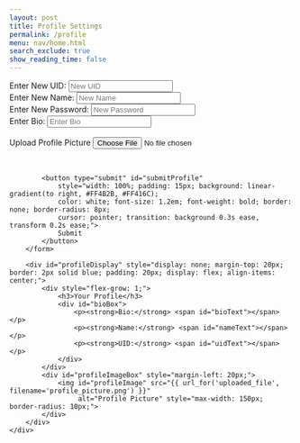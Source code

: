 ```yaml
---
layout: post
title: Profile Settings
permalink: /profile
menu: nav/home.html
search_exclude: true
show_reading_time: false
---
```



<div class="profile-container">
    <div class="card">
        <form id="profileForm">
            <div>
                <label for="newUid">Enter New UID:</label>
                <input type="text" id="newUid" name="uid" placeholder="New UID">
            </div>
            <div>
                <label for="newName">Enter New Name:</label>
                <input type="text" id="newName" name="name" placeholder="New Name">
            </div>
            <div>
                <label for="newPassword">Enter New Password:</label>
                <input type="password" id="newPassword" name="password" placeholder="New Password">
            </div>
            <div>
                <label for="newBio">Enter Bio:</label>
                <input type="text" id="newBio" name="bio" placeholder="Enter Bio">
            </div>
            <br>
            <label for="profilePicture" class="file-icon"> Upload Profile Picture <i class="fas fa-upload"></i></label>
            <input type="file" id="profilePicture" accept="image/*">
            <div class="image-container" id="profileImageBox"></div>
            <p id="profile-message" style="color: red;"></p>
            <br>

            <button type="submit" id="submitProfile" 
                style="width: 100%; padding: 15px; background: linear-gradient(to right, #FF4B2B, #FF416C);
                color: white; font-size: 1.2em; font-weight: bold; border: none; border-radius: 8px; 
                cursor: pointer; transition: background 0.3s ease, transform 0.2s ease;">
                Submit
            </button>
        </form>

        <div id="profileDisplay" style="display: none; margin-top: 20px; border: 2px solid blue; padding: 20px; display: flex; align-items: center;">
            <div style="flex-grow: 1;">
                <h3>Your Profile</h3>
                <div id="bioBox">
                    <p><strong>Bio:</strong> <span id="bioText"></span></p>
                    <p><strong>Name:</strong> <span id="nameText"></span></p>
                    <p><strong>UID:</strong> <span id="uidText"></span></p>
                </div>
            </div>
            <div id="profileImageBox" style="margin-left: 20px;">
                <img id="profileImage" src="{{ url_for('uploaded_file', filename='profile_picture.png') }}" 
                     alt="Profile Picture" style="max-width: 150px; border-radius: 10px;">
            </div>
        </div>
    </div>
</div>


<script type="module">
// Import fetchOptions and necessary functions from external files
import { pythonURI, fetchOptions } from '{{site.baseurl}}/assets/js/api/config.js';
import { putUpdate } from "{{site.baseurl}}/assets/js/api/profile.js";

// Handle form submission
document.getElementById('profileForm').addEventListener('submit', async function (e) {
    e.preventDefault(); // Prevent default form submission behavior

    // Gather form data
    const uid = document.getElementById('newUid').value;
    const name = document.getElementById('newName').value;
    const password = document.getElementById('newPassword').value;
    const bio = document.getElementById('newBio').value;
    const profilePictureInput = document.getElementById('profilePicture');
    let profilePicture = null;

    if (profilePictureInput.files.length > 0) {
        profilePicture = await convertToBase64(profilePictureInput.files[0]);
    }

    // Create payload to send to backend
    const payload = {
        uid,
        name,
        password,
        bio,
        profilePicture,
    };

    console.log('Submitting form data:', payload); // Debugging

    // Send data to the backend
    try {
        const URL = pythonURI + "/api/user/profile"; // Adjust this endpoint as per your backend
        const options = {
            method: 'POST',
            headers: {
                'Content-Type': 'application/json',
            },
            body: JSON.stringify(payload),
        };

        const response = await fetch(URL, options);
        if (response.ok) {
            const result = await response.json();
            console.log('Profile updated successfully:', result);
                // Store in localStorage
            localStorage.setItem('bio', bio);
            localStorage.setItem('name', name);
            localStorage.setItem('uid', uid);
            if (profilePicture) {
              localStorage.setItem('profilePicture', `data:image/png;base64,${profilePicture}`);
            }
            document.getElementById('profile-message').textContent = 'Profile updated successfully!';
            document.getElementById('bioText').textContent = bio;
            document.getElementById('nameText').textContent = name;
            document.getElementById('uidText').textContent = uid;
            if (profilePicture) {
                const profileImage = document.getElementById('profileImage');
                profileImage.src = `data:image/png;base64,${profilePicture}`; // Assuming base64 image
            }

            document.getElementById('profileDisplay').style.display = 'block'; // Show profile section
            document.getElementById('profile-message').textContent = 'Profile updated successfully!';
        } else {
            const error = await response.json();
            console.error('Error updating profile:', error);
            document.getElementById('profile-message').textContent = error.message || 'Failed to update profile.';
        }
    } catch (error) {
        console.error('Error:', error.message);
        document.getElementById('profile-message').textContent = 'Error submitting profile: ' + error.message;
    }
});

// Function to convert file to base64
async function convertToBase64(file) {
    return new Promise((resolve, reject) => {
        const reader = new FileReader();
        reader.onload = () => resolve(reader.result.split(',')[1]); // Remove the prefix
        reader.onerror = error => reject(error);
        reader.readAsDataURL(file);
    });
}

async function fetchProfilePicture() {
    const token = localStorage.getItem('token'); // Get token from localStorage

    if (!token) {
        console.log('User not logged in');
        return;
    }

    try {
        const response = await fetch('/api/id', {
            method: 'GET',
            headers: {
                'Authorization': `Bearer ${token}`,
                'Content-Type': 'application/json',
            }
        });

        if (!response.ok) {
            throw new Error("Failed to fetch user data.");
        }

        const data = await response.json();
        console.log('User UID:', data.uid);  // Log the UID
        // You can now use the `uid` or display the user info
    } catch (error) {
        console.error("Error fetching profile picture:", error);
    }
}

fetchProfilePicture();

function loadProfileFromLocalStorage() {
    const storedBio = localStorage.getItem('bio');
    const storedName = localStorage.getItem('name');
    const storedUid = localStorage.getItem('uid');
    const storedProfilePicture = localStorage.getItem('profilePicture');

    if (storedBio) {
        document.getElementById('bioText').textContent = storedBio;
    }
    if (storedName) {
        document.getElementById('nameText').textContent = storedName;
    }
    if (storedUid) {
        document.getElementById('uidText').textContent = storedUid;
    }
    if (storedProfilePicture) {
        document.getElementById('profileImage').src = storedProfilePicture;
    }

    // Show the profile section if data is found
    if (storedBio || storedName || storedUid || storedProfilePicture) {
        document.getElementById('profileDisplay').style.display = 'block';
    }
}

// Call the function on page load
document.addEventListener('DOMContentLoaded', loadProfileFromLocalStorage);

</script>

